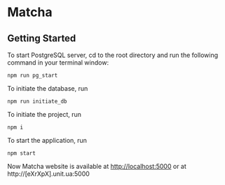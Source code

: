 # Matcha

## Getting Started

To start PostgreSQL server, cd to the root directory and run the following command in your terminal window:

```
npm run pg_start
```

To initiate the database, run

```
npm run initiate_db
```

To initiate the project, run

```
npm i
```

To start the application, run

```
npm start
```

Now Matcha website is available at [http://localhost:5000](http://localhost:5000) or at http://[eXrXpX].unit.ua:5000
